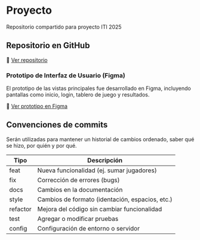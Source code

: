 # Proyecto
Repositorio compartido para proyecto ITI 2025

## Repositorio en GitHub
🔗 [Ver repositorio](https://github.com/Devance25/Proyecto)

### Prototipo de Interfaz de Usuario (Figma)
El prototipo de las vistas principales fue desarrollado en Figma, incluyendo pantallas como inicio, login, tablero de juego y resultados.

🔗 [Ver prototipo en Figma](https://www.figma.com/design/qrfRMEUuCfkWCs34qGGsFb/Draftosaurus---Dise%C3%B1o-App?node-id=148-56&t=OJOrUAFYSLemw2OL-1)

## Convenciones de commits
Serán utilizadas para mantener un historial de cambios ordenado, saber qué se hizo, por quién y por qué.

| Tipo     | Descripción                                   |
|----------|-----------------------------------------------|
| feat     | Nueva funcionalidad (ej. sumar jugadores)     |
| fix      | Corrección de errores (bugs)                  |
| docs     | Cambios en la documentación                   |
| style    | Cambios de formato (identación, espacios, etc.) |
| refactor | Mejora del código sin cambiar funcionalidad   |
| test     | Agregar o modificar pruebas                   |
| config   | Configuración de entorno o servidor           |
